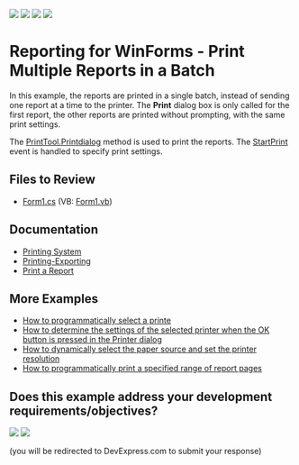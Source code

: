 <!-- default badges list -->
![](https://img.shields.io/endpoint?url=https://codecentral.devexpress.com/api/v1/VersionRange/128602470/24.2.1%2B)
[![](https://img.shields.io/badge/Open_in_DevExpress_Support_Center-FF7200?style=flat-square&logo=DevExpress&logoColor=white)](https://supportcenter.devexpress.com/ticket/details/E1765)
[![](https://img.shields.io/badge/📖_How_to_use_DevExpress_Examples-e9f6fc?style=flat-square)](https://docs.devexpress.com/GeneralInformation/403183)
[![](https://img.shields.io/badge/💬_Leave_Feedback-feecdd?style=flat-square)](#does-this-example-address-your-development-requirementsobjectives)
<!-- default badges end -->
# Reporting for WinForms - Print Multiple Reports in a Batch

In this example, the reports are printed in a single batch, instead of sending one report at a time to the printer. The **Print** dialog box is only called for the first report, the other reports are printed without prompting, with the same print settings. 
 

The [PrintTool.Printdialog](https://docs.devexpress.com/WindowsForms/DevExpress.XtraPrinting.PrintTool.PrintDialog.overloads) method is used to print the reports. The [StartPrint](https://docs.devexpress.com/CoreLibraries/DevExpress.XtraPrinting.PrintingSystemBase.StartPrint) event is handled to specify print settings.


## Files to Review

* [Form1.cs](CS/BatchPrinting/Form1.cs) (VB: [Form1.vb](VB/BatchPrinting/Form1.vb))

## Documentation

- [Printing System](https://docs.devexpress.com/WindowsForms/10733/controls-and-libraries/printing-exporting/concepts/basic-terms/printing-system)
- [Printing-Exporting](https://docs.devexpress.com/WindowsForms/2079/controls-and-libraries/printing-exporting)
- [Print a Report](https://docs.devexpress.com/XtraReports/5191/winforms-reporting/winforms-reporting-print-api/print-a-report)

## More Examples

- [How to programmatically select a printe](https://github.com/DevExpress-Examples/Reporting_how-to-programmatically-select-a-printer-e1766)
- [How to determine the settings of the selected printer when the OK button is pressed in the Printer dialog](https://github.com/DevExpress-Examples/Reporting_how-to-determine-the-settings-of-the-selected-printer-when-the-ok-button-is-pressed-e1767)
- [How to dynamically select the paper source and set the printer resolution](https://github.com/DevExpress-Examples/Reporting_how-to-dynamically-select-the-paper-source-and-set-the-printer-resolution-e332)
- [How to programmatically print a specified range of report pages](https://github.com/DevExpress-Examples/Reporting_how-to-programmatically-print-a-specified-range-of-report-pages-e1768)



<!-- feedback -->
## Does this example address your development requirements/objectives?

[<img src="https://www.devexpress.com/support/examples/i/yes-button.svg"/>](https://www.devexpress.com/support/examples/survey.xml?utm_source=github&utm_campaign=reporting-winforms-print-reports-in-batch&~~~was_helpful=yes) [<img src="https://www.devexpress.com/support/examples/i/no-button.svg"/>](https://www.devexpress.com/support/examples/survey.xml?utm_source=github&utm_campaign=reporting-winforms-print-reports-in-batch&~~~was_helpful=no)

(you will be redirected to DevExpress.com to submit your response)
<!-- feedback end -->
